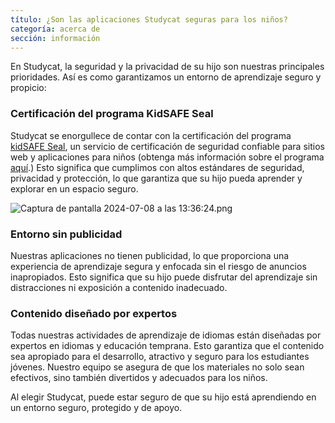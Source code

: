 ```yaml
---
título: ¿Son las aplicaciones Studycat seguras para los niños?
categoría: acerca de
sección: información
---
```

En Studycat, la seguridad y la privacidad de su hijo son nuestras principales prioridades. Así es como garantizamos un entorno de aprendizaje seguro y propicio:

### Certificación del programa KidSAFE Seal

Studycat se enorgullece de contar con la certificación del programa [kidSAFE Seal](https://www.kidsafeseal.com/certifiedproducts/Studycat_fun_appseries.html), un servicio de certificación de seguridad confiable para sitios web y aplicaciones para niños (obtenga más información sobre el programa [aquí](https://www.kidsafeseal.com/aboutourprogram.html).) Esto significa que cumplimos con altos estándares de seguridad, privacidad y protección, lo que garantiza que su hijo pueda aprender y explorar en un espacio seguro.

![Captura de pantalla 2024-07-08 a las 13:36:24.png](https://help.Studycat.com/hc/article_attachments/34779667893401)

### Entorno sin publicidad

Nuestras aplicaciones no tienen publicidad, lo que proporciona una experiencia de aprendizaje segura y enfocada sin el riesgo de anuncios inapropiados. Esto significa que su hijo puede disfrutar del aprendizaje sin distracciones ni exposición a contenido inadecuado.

### Contenido diseñado por expertos

Todas nuestras actividades de aprendizaje de idiomas están diseñadas por expertos en idiomas y educación temprana. Esto garantiza que el contenido sea apropiado para el desarrollo, atractivo y seguro para los estudiantes jóvenes. Nuestro equipo se asegura de que los materiales no solo sean efectivos, sino también divertidos y adecuados para los niños.

Al elegir Studycat, puede estar seguro de que su hijo está aprendiendo en un entorno seguro, protegido y de apoyo.